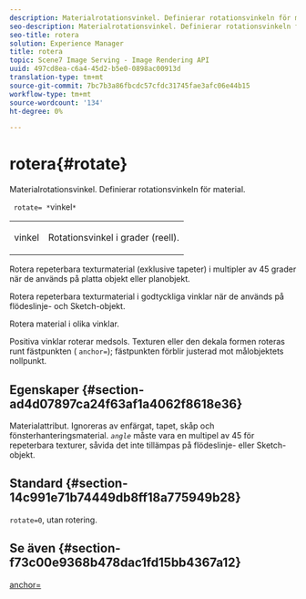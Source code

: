```yaml
---
description: Materialrotationsvinkel. Definierar rotationsvinkeln för material.
seo-description: Materialrotationsvinkel. Definierar rotationsvinkeln för material.
seo-title: rotera
solution: Experience Manager
title: rotera
topic: Scene7 Image Serving - Image Rendering API
uuid: 497cd8ea-c6a4-45d2-b5e0-0898ac00913d
translation-type: tm+mt
source-git-commit: 7bc7b3a86fbcdc57cfdc31745fae3afc06e44b15
workflow-type: tm+mt
source-wordcount: '134'
ht-degree: 0%

---
```



# rotera{#rotate}

Materialrotationsvinkel. Definierar rotationsvinkeln för material.

` rotate= *`vinkel`*`

<table id="simpletable_F1A87ECD86E8429788825374A6882CB9"> 
 <tr class="strow"> 
  <td class="stentry"> <p> <span class="varname"> vinkel  </span> </p> </td> 
  <td class="stentry"> <p>Rotationsvinkel i grader (reell). </p> </td> 
 </tr> 
</table>

Rotera repeterbara texturmaterial (exklusive tapeter) i multipler av 45 grader när de används på platta objekt eller planobjekt.

Rotera repeterbara texturmaterial i godtyckliga vinklar när de används på flödeslinje- och Sketch-objekt.

Rotera material i olika vinklar.

Positiva vinklar roterar medsols. Texturen eller den dekala formen roteras runt fästpunkten ( `anchor=`); fästpunkten förblir justerad mot målobjektets nollpunkt.

## Egenskaper {#section-ad4d07897ca24f63af1a4062f8618e36}

Materialattribut. Ignoreras av enfärgat, tapet, skåp och fönsterhanteringsmaterial. *`angle`* måste vara en multipel av 45 för repeterbara texturer, såvida det inte tillämpas på flödeslinje- eller Sketch-objekt.

## Standard {#section-14c991e71b74449db8ff18a775949b28}

`rotate=0`, utan rotering.

## Se även {#section-f73c00e9368b478dac1fd15bb4367a12}

[anchor=](../../../../../ir-api/http-protocol/image-rendering-api-ref/c-ir-http-protocol-ref/c-ir-http-protocol-command-reference/r-ir-http-anchor.md#reference-d53923d785c9442997dc7f2199524c26)
